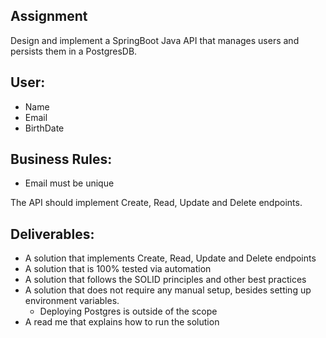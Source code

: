 ## Assignment
  Design and implement a SpringBoot Java API that manages users and persists them in a PostgresDB.

## User:
* Name
* Email
* BirthDate

## Business Rules:
* Email must be unique

The API should implement Create, Read, Update and Delete endpoints.

## Deliverables:
* A solution that implements Create, Read, Update and Delete endpoints
* A solution that is 100% tested via automation
* A solution that follows the SOLID principles and other best practices
* A solution that does not require any manual setup, besides setting up environment variables.
  * Deploying Postgres is outside of the scope
* A read me that explains how to run the solution
